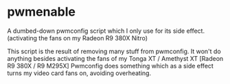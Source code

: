 # pwmenable
A dumbed-down pwmconfig script which I only use for its side effect. (activating the fans on my Radeon R9 380X Nitro)

This script is the result of removing many stuff from pwmconfig.
It won't do anything besides activating the fans of my Tonga XT / Amethyst XT [Radeon R9 380X / R9 M295X]
Pwmconfig does something which as a side effect turns my video card fans on, avoiding overheating.
